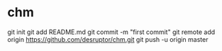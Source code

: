 chm
===
git init
git add README.md
git commit -m "first commit"
git remote add origin https://github.com/desruptor/chm.git
git push -u origin master
